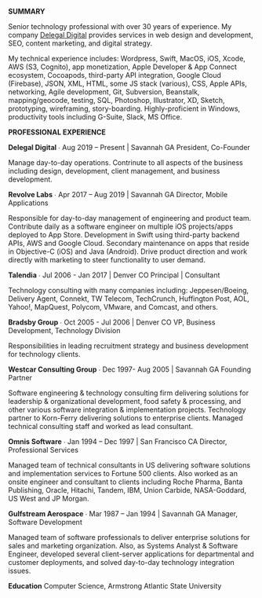 <b>SUMMARY</b>

Senior technology professional with over 30 years of experience. My company <a href="http://www.delegaldigital.com">Delegal Digital</a> provides services in web design and development, SEO, content marketing, and digital strategy. 

My technical experience includes: Wordpress, Swift, MacOS, iOS, Xcode, AWS (S3, Cognito), app monetization, Apple Developer & App Connect ecosystem, Cocoapods, third-party API integration, Google Cloud (Firebase), JSON, XML, HTML, some JS stack (various), CSS, Apple APIs, networking, Agile development, Git, Subversion, Beanstalk, mapping/geocode, testing, SQL, Photoshop, Illustrator, XD, Sketch, prototyping, wireframing, story-boarding. Highly-proficient in Windows, productivity tools including G-Suite, Slack, MS Office.

<b>PROFESSIONAL EXPERIENCE</b>

<b>Delegal Digital</b> ∙ Aug 2019 – Present | Savannah GA
President, Co-Founder

Manage day-to-day operations. Contrinute to all aspects of the business including design, development, client management, and business development.

<b>Revolve Labs</b> ∙ Apr 2017 – Aug 2019 | Savannah GA
Director, Mobile Applications

Responsible for day-to-day management of engineering and product team. Contribute daily as a software engineer on multiple iOS projects/apps deployed to App Store. Development in Swift using third-party backend APIs, AWS and  Google Cloud. Secondary maintenance on apps that reside in Objective-C (iOS) and Java (Android). Drive product direction and work directly with marketing to steer functionality to user demand.

<b>Talendia</b> ∙ Jul 2006 - Jan 2017 | Denver CO
Principal | Consultant

Technology consulting with many companies including: Jeppesen/Boeing, Delivery Agent, Connekt, TW Telecom, TechCrunch, Huffington Post, AOL, Yahoo!, MapQuest, Polycom, VMware, and Comcast, and others. 
	
<b>Bradsby Group</b> ∙ Oct 2005 - Jul 2006 | Denver CO
VP, Business Development, Technology Division

Responsibilities in leading recruitment strategy and business development for technology clients.

<b>Westcar Consulting Group</b> ∙ Dec 1997- Aug 2005 | Savannah GA
Founding Partner

Software engineering & technology consulting firm delivering solutions for leadership & organizational development, food safety & processing, and other various software integration & implementation projects. Technology partner to Korn-Ferry delivering solutions to enterprise clients. Managed technical consulting staff and worked as lead consultant.

<b>Omnis Software</b> ∙ Jan 1994 – Dec 1997 | San Francisco CA
Director, Professional Services

Managed team of technical consultants in US delivering software solutions and implementation services to Fortune 500 clients. Also worked as an onsite engineer and consultant to clients including Roche Pharma, Banta Publishing, Oracle, Hitachi, Tandem, IBM, Union Carbide, NASA-Goddard, US West and JP Morgan.

<b>Gulfstream Aerospace</b> ∙ Mar 1987 – Jan 1994 | Savannah GA
Manager, Software Development

Managed team of software professionals to deliver enterprise solutions for sales and marketing organization. Also, as Systems Analyst & Software Engineer, developed several client-server applications for departmental and customer deployments, and solved day-to-day technology integration issues.

<b>Education</b>
Computer Science, Armstrong Atlantic State University 
